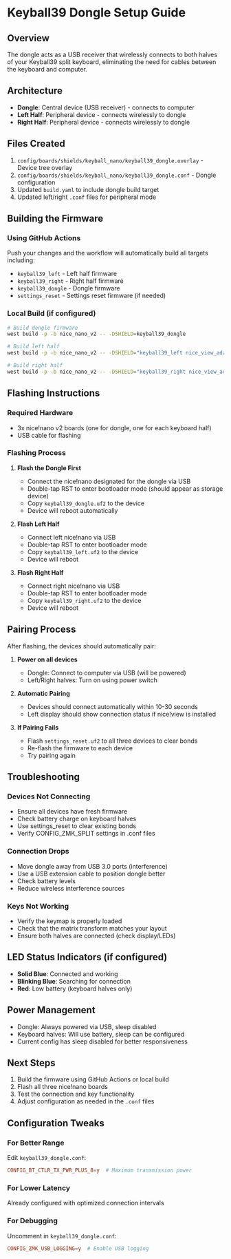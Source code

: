 # Keyball39 Dongle Setup Guide

## Overview
The dongle acts as a USB receiver that wirelessly connects to both halves of your Keyball39 split keyboard, eliminating the need for cables between the keyboard and computer.

## Architecture
- **Dongle**: Central device (USB receiver) - connects to computer
- **Left Half**: Peripheral device - connects wirelessly to dongle
- **Right Half**: Peripheral device - connects wirelessly to dongle

## Files Created
1. `config/boards/shields/keyball_nano/keyball39_dongle.overlay` - Device tree overlay
2. `config/boards/shields/keyball_nano/keyball39_dongle.conf` - Dongle configuration
3. Updated `build.yaml` to include dongle build target
4. Updated left/right `.conf` files for peripheral mode

## Building the Firmware

### Using GitHub Actions
Push your changes and the workflow will automatically build all targets including:
- `keyball39_left` - Left half firmware
- `keyball39_right` - Right half firmware
- `keyball39_dongle` - Dongle firmware
- `settings_reset` - Settings reset firmware (if needed)

### Local Build (if configured)
```bash
# Build dongle firmware
west build -p -b nice_nano_v2 -- -DSHIELD=keyball39_dongle

# Build left half
west build -p -b nice_nano_v2 -- -DSHIELD="keyball39_left nice_view_adapter nice_view"

# Build right half
west build -p -b nice_nano_v2 -- -DSHIELD="keyball39_right nice_view_adapter nice_view"
```

## Flashing Instructions

### Required Hardware
- 3x nice!nano v2 boards (one for dongle, one for each keyboard half)
- USB cable for flashing

### Flashing Process

1. **Flash the Dongle First**
   - Connect the nice!nano designated for the dongle via USB
   - Double-tap RST to enter bootloader mode (should appear as storage device)
   - Copy `keyball39_dongle.uf2` to the device
   - Device will reboot automatically

2. **Flash Left Half**
   - Connect left nice!nano via USB
   - Double-tap RST to enter bootloader mode
   - Copy `keyball39_left.uf2` to the device
   - Device will reboot

3. **Flash Right Half**
   - Connect right nice!nano via USB
   - Double-tap RST to enter bootloader mode
   - Copy `keyball39_right.uf2` to the device
   - Device will reboot

## Pairing Process

After flashing, the devices should automatically pair:

1. **Power on all devices**
   - Dongle: Connect to computer via USB (will be powered)
   - Left/Right halves: Turn on using power switch

2. **Automatic Pairing**
   - Devices should connect automatically within 10-30 seconds
   - Left display should show connection status if nice!view is installed

3. **If Pairing Fails**
   - Flash `settings_reset.uf2` to all three devices to clear bonds
   - Re-flash the firmware to each device
   - Try pairing again

## Troubleshooting

### Devices Not Connecting
- Ensure all devices have fresh firmware
- Check battery charge on keyboard halves
- Use settings_reset to clear existing bonds
- Verify CONFIG_ZMK_SPLIT settings in .conf files

### Connection Drops
- Move dongle away from USB 3.0 ports (interference)
- Use a USB extension cable to position dongle better
- Check battery levels
- Reduce wireless interference sources

### Keys Not Working
- Verify the keymap is properly loaded
- Check that the matrix transform matches your layout
- Ensure both halves are connected (check display/LEDs)

## LED Status Indicators (if configured)
- **Solid Blue**: Connected and working
- **Blinking Blue**: Searching for connection
- **Red**: Low battery (keyboard halves only)

## Power Management
- Dongle: Always powered via USB, sleep disabled
- Keyboard halves: Will use battery, sleep can be configured
- Current config has sleep disabled for better responsiveness

## Next Steps
1. Build the firmware using GitHub Actions or local build
2. Flash all three nice!nano boards
3. Test the connection and key functionality
4. Adjust configuration as needed in the `.conf` files

## Configuration Tweaks

### For Better Range
Edit `keyball39_dongle.conf`:
```conf
CONFIG_BT_CTLR_TX_PWR_PLUS_8=y  # Maximum transmission power
```

### For Lower Latency
Already configured with optimized connection intervals

### For Debugging
Uncomment in `keyball39_dongle.conf`:
```conf
CONFIG_ZMK_USB_LOGGING=y  # Enable USB logging
```